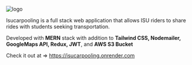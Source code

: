 ![logo](https://github.com/user-attachments/assets/1c3e0db8-3b52-4cd1-ba94-129709b97f7e)

Isucarpooling is a full stack web application that allows ISU riders to share rides with students seeking transportation.

Developed with **MERN** stack with addition to **Tailwind CSS, Nodemailer, GoogleMaps API, Redux, JWT**, and **AWS S3 Bucket**

Check it out at => https://isucarpooling.onrender.com


